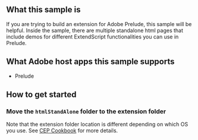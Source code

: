 ## What this sample is
If you are trying to build an extension for Adobe Prelude, this sample will be helpful. Inside the sample, there are multiple standalone html pages that include demos for different ExtendScript functionalities you can use in Prelude.

## What Adobe host apps this sample supports
- Prelude

## How to get started
### Move the `htmlStandAlone` folder to the extension folder
Note that the extension folder location is different depending on which OS you use. See [CEP Cookbook](https://github.com/Adobe-CEP/CEP-Resources/blob/master/CEP_8.x/Documentation/CEP%208.0%20HTML%20Extension%20Cookbook.md#extension-folders) for more details.
